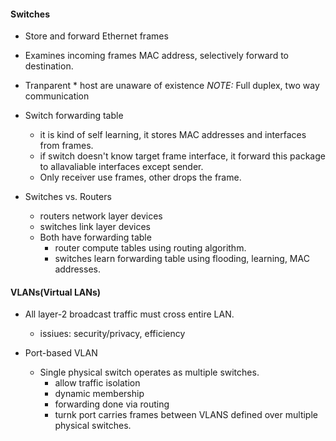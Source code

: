 #### Switches

-   Store and forward Ethernet frames
-   Examines incoming frames MAC address, selectively forward to destination.
-   Tranparent \* host are unaware of existence
    _NOTE:_ Full duplex, two way communication
-   Switch forwarding table

    -   it is kind of self learning, it stores MAC addresses and interfaces from frames.

    *   if switch doesn't know target frame interface, it forward this package to allavaliable interfaces except sender.
    *   Only receiver use frames, other drops the frame.

-   Switches vs. Routers
    -   routers network layer devices
    -   switches link layer devices
    -   Both have forwarding table
        -   router compute tables using routing algorithm.
        -   switches learn forwarding table using flooding, learning, MAC addresses.

#### VLANs(Virtual LANs)

-   All layer-2 broadcast traffic must cross entire LAN.

    -   issiues: security/privacy, efficiency

-   Port-based VLAN
    -   Single physical switch operates as multiple switches.
        -   allow traffic isolation
        -   dynamic membership
        -   forwarding done via routing
        -   turnk port carries frames between VLANS defined over multiple physical switches.
